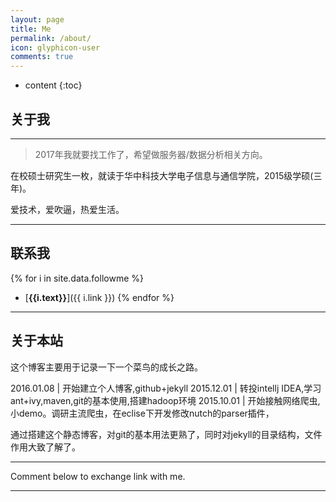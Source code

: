 ```yaml
---
layout: page
title: Me
permalink: /about/
icon: glyphicon-user
comments: true
---
```


* content
{:toc}


## 关于我

----

> 2017年我就要找工作了，希望做服务器/数据分析相关方向。

在校硕士研究生一枚，就读于华中科技大学电子信息与通信学院，2015级学硕(三年)。   

爱技术，爱吹逼，热爱生活。

---

## 联系我

{% for i in site.data.followme %}
- [**{{i.text}}**]({{ i.link }})
{% endfor %}



---

## 关于本站   

这个博客主要用于记录一下一个菜鸟的成长之路。

2016.01.08 | 开始建立个人博客,github+jekyll
2015.12.01 | 转投intellj IDEA,学习ant+ivy,maven,git的基本使用,搭建hadoop环境
2015.10.01 | 开始接触网络爬虫,小demo。调研主流爬虫，在eclise下开发修改nutch的parser插件，


通过搭建这个静态博客，对git的基本用法更熟了，同时对jekyll的目录结构，文件作用大致了解了。  

---


Comment below to exchange link with me.  

---

